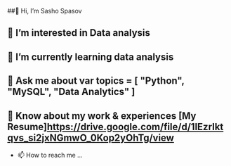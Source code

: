 ##👋 Hi, I’m Sasho Spasov

## 👀 I’m interested in Data analysis
## 🌱 I’m currently learning data analysis
## 💬 Ask me about var topics = [ "Python", "MySQL", "Data Analytics" ]
## 📄 Know about my work & experiences [My Resume]<https://drive.google.com/file/d/1lEzrIktqvs_si2jxNGmwO_0Kop2yOhTg/view>
- 📫 How to reach me ...

<!---
sashospasov/sashospasov is a ✨ special ✨ repository because its `README.md` (this file) appears on your GitHub profile.
You can click the Preview link to take a look at your changes.
--->
